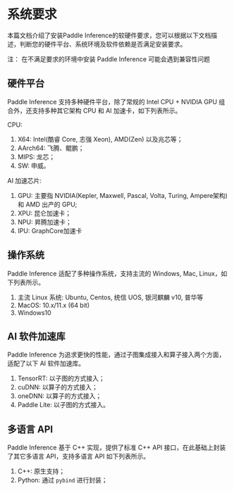 
# 系统要求

本篇文档介绍了安装Paddle Inference的软硬件要求，您可以根据以下文档描述，判断您的硬件平台、系统环境及软件依赖是否满足安装要求。

注： 在不满足要求的环境中安装 Paddle Inference 可能会遇到兼容性问题

## 硬件平台


Paddle Inference 支持多种硬件平台，除了常规的 Intel CPU + NVIDIA GPU 组合外，还支持多种其它架构 CPU 和 AI 加速卡，如下列表所示。

CPU:
1. X64: Intel(酷睿 Core, 志强 Xeon), AMD(Zen) 以及兆芯等；
2. AArch64: 飞腾、鲲鹏；
3. MIPS: 龙芯；
4. SW: 申威。

AI 加速芯片:
1. GPU: 主要指 NVIDIA(Kepler, Maxwell, Pascal, Volta, Turing, Ampere架构) 和 AMD 出产的 GPU;
2. XPU: 昆仑加速卡；
3. NPU: 昇腾加速卡；
4. IPU: GraphCore加速卡


## 操作系统

Paddle Inference 适配了多种操作系统，支持主流的 Windows, Mac, Linux，如下列表所示。

1. 主流 Linux 系统: Ubuntu, Centos, 统信 UOS, 银河麒麟 v10, 普华等
2. MacOS: 10.x/11.x (64 bit)
3. Windows10

## AI 软件加速库

Paddle Inference 为追求更快的性能，通过子图集成接入和算子接入两个方面，适配了以下 AI 软件加速库。

1. TensorRT: 以子图的方式接入；
2. cuDNN: 以算子的方式接入；
3. oneDNN: 以算子的方式接入；
4. Paddle Lite: 以子图的方式接入。

## 多语言 API

Paddle Inference 基于 C++ 实现，提供了标准 C++ API 接口，在此基础上封装了其它多语言 API，支持多语言 API 如下列表所示。

1. C++: 原生支持；
2. Python: 通过 `pybind` 进行封装；
